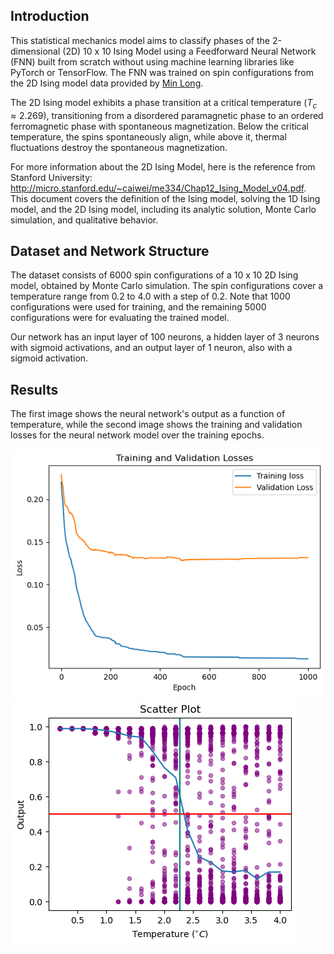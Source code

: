 ## Introduction
This statistical mechanics model aims to classify phases of the 2-dimensional (2D) 10 x 10 Ising Model using a Feedforward Neural Network (FNN) built from scratch without using machine learning libraries like PyTorch or TensorFlow. The FNN was trained on spin configurations from the 2D Ising model data provided by [Min Long](https://github.com/DavidGoing). 

The 2D Ising model exhibits a phase transition at a critical temperature ($T_c ≈ 2.269$), transitioning from a disordered paramagnetic phase to an ordered ferromagnetic phase with spontaneous magnetization. Below the critical temperature, the spins spontaneously align, while above it, thermal fluctuations destroy the spontaneous magnetization.

For more information about the 2D Ising Model, here is the reference from Stanford University: http://micro.stanford.edu/~caiwei/me334/Chap12_Ising_Model_v04.pdf. This document covers the definition of the Ising model, solving the 1D Ising model, and the 2D Ising model, including its analytic solution, Monte Carlo simulation, and qualitative behavior.

## Dataset and Network Structure
The dataset consists of 6000 spin configurations of a 10 x 10 2D Ising model, obtained by Monte Carlo simulation. The spin configurations cover a temperature range from 0.2 to 4.0 with a step of 0.2. Note that 1000 configurations were used for training, and the remaining 5000 configurations were for evaluating the trained model. 

Our network has an input layer of 100 neurons, a hidden layer of 3 neurons with sigmoid activations, and an output layer of 1 neuron, also with a sigmoid activation. 

## Results
The first image shows the neural network's output as a function of temperature, while the second image shows the training and validation losses for the neural network model over the training epochs. 

![Losses](Losses.png) ![Results](Result.png)
